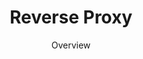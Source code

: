 ---
layout: page
title: Reverse Proxy
subtitle: Overview
menubar: docs_devops_menu
show_sidebar: false
toc: false
---